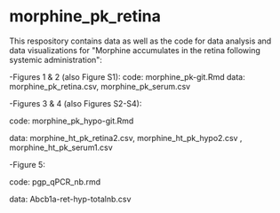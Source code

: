 # morphine_pk_retina
This respository contains data as well as the code for data analysis and data visualizations for "Morphine accumulates in the retina following systemic administration":

-Figures 1 & 2 (also Figure S1):
                code: morphine_pk-git.Rmd
                data: morphine_pk_retina.csv, morphine_pk_serum.csv

-Figures 3 & 4 (also Figures S2-S4):

  code: morphine_pk_hypo-git.Rmd
  
  data: morphine_ht_pk_retina2.csv,  morphine_ht_pk_hypo2.csv , morphine_ht_pk_serum1.csv

-Figure 5: 

  code: pgp_qPCR_nb.rmd
  
  data: Abcb1a-ret-hyp-totalnb.csv
